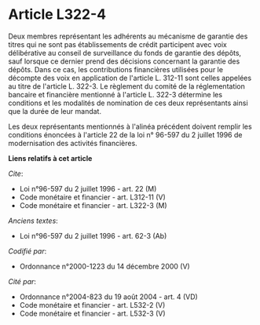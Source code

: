 # Article L322-4

Deux membres représentant les adhérents au mécanisme de garantie des titres qui ne sont pas établissements de crédit
participent avec voix délibérative au conseil de surveillance du fonds de garantie des dépôts, sauf lorsque ce dernier prend
des décisions concernant la garantie des dépôts. Dans ce cas, les contributions financières utilisées pour le décompte des
voix en application de l'article L. 312-11 sont celles appelées au titre de l'article L. 322-3. Le règlement du comité de la
réglementation bancaire et financière mentionné à l'article L. 322-3 détermine les conditions et les modalités de nomination
de ces deux représentants ainsi que la durée de leur mandat.

Les deux représentants mentionnés à l'alinéa précédent doivent remplir les conditions énoncées à l'article 22 de la loi n°
96-597 du 2 juillet 1996 de modernisation des activités financières.

**Liens relatifs à cet article**

_Cite_:

  - Loi n°96-597 du 2 juillet 1996 - art. 22 (M)
  - Code monétaire et financier - art. L312-11 (V)
  - Code monétaire et financier - art. L322-3 (M)

_Anciens textes_:

  - Loi n°96-597 du 2 juillet 1996 - art. 62-3 (Ab)

_Codifié par_:

  - Ordonnance n°2000-1223 du 14 décembre 2000 (V)

_Cité par_:

  - Ordonnance n°2004-823 du 19 août 2004 - art. 4 (VD)
  - Code monétaire et financier - art. L532-2 (V)
  - Code monétaire et financier - art. L532-3 (V)
